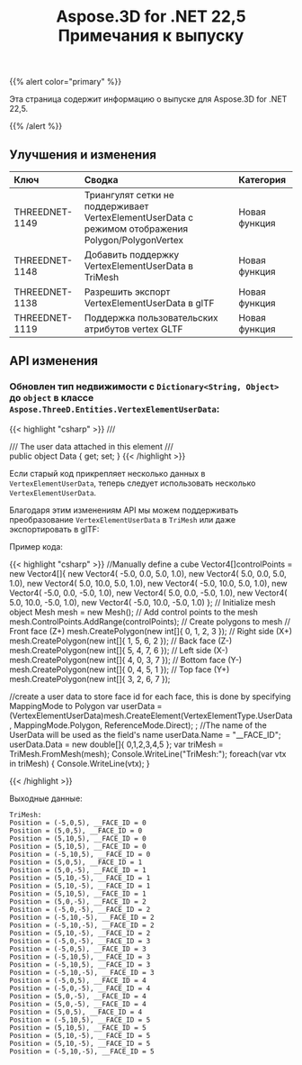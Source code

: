 ﻿---
title: Aspose.3D for .NET 22,5 Примечания к выпуску
type: docs
weight: 8
url: /ru/net/aspose-3d-for-net-22-5-release-notes/
description: Примечания к выпуску Aspose.3D for .NET 22,5.
---
{{% alert color="primary" %}}

Эта страница содержит информацию о выпуске для Aspose.3D for .NET 22,5.

{{% /alert %}}
## **Улучшения и изменения**

|**Ключ**|**Сводка**|**Категория**|
|:- |:- |:- |
|THREEDNET-1149 |Триангулят сетки не поддерживает VertexElementUserData с режимом отображения Polygon/PolygonVertex|Новая функция|
|THREEDNET-1148 |Добавить поддержку VertexElementUserData в TriMesh|Новая функция|
|THREEDNET-1138 |Разрешить экспорт VertexElementUserData в glTF|Новая функция|
|THREEDNET-1119 |Поддержка пользовательских атрибутов vertex GLTF|Новая функция|


## API изменения ##


### Обновлен тип недвижимости с `Dictionary<String, Object>` до `object` в классе `Aspose.ThreeD.Entities.VertexElementUserData`:

{{< highlight "csharp" >}}
        /// <summary>
        /// The user data attached in this element
        /// </summary>
        public object Data { get; set; }
{{< /highlight >}}


Если старый код прикрепляет несколько данных в `VertexElementUserData`, теперь следует использовать несколько `VertexElementUserData`.

Благодаря этим изменениям API мы можем поддерживать преобразование `VertexElementUserData` в `TriMesh` или даже экспортировать в glTF:

Пример кода:

{{< highlight "csharp" >}}
//Manually define a cube
Vector4[]controlPoints = new Vector4[]{
        new Vector4( -5.0, 0.0, 5.0, 1.0),
        new Vector4( 5.0, 0.0, 5.0, 1.0),
        new Vector4( 5.0, 10.0, 5.0, 1.0),
        new Vector4( -5.0, 10.0, 5.0, 1.0),
        new Vector4( -5.0, 0.0, -5.0, 1.0),
        new Vector4( 5.0, 0.0, -5.0, 1.0),
        new Vector4( 5.0, 10.0, -5.0, 1.0),
        new Vector4( -5.0, 10.0, -5.0, 1.0)
};
// Initialize mesh object
Mesh mesh = new Mesh();
// Add control points to the mesh
mesh.ControlPoints.AddRange(controlPoints);
// Create polygons to mesh
// Front face (Z+)
mesh.CreatePolygon(new int[]{ 0, 1, 2, 3 });
// Right side (X+)
mesh.CreatePolygon(new int[]{ 1, 5, 6, 2 });
// Back face (Z-)
mesh.CreatePolygon(new int[]{ 5, 4, 7, 6 });
// Left side (X-)
mesh.CreatePolygon(new int[]{ 4, 0, 3, 7 });
// Bottom face (Y-)
mesh.CreatePolygon(new int[]{ 0, 4, 5, 1 });
// Top face (Y+)
mesh.CreatePolygon(new int[]{ 3, 2, 6, 7 });

//create a user data to store face id for each face, this is done by specifying MappingMode to Polygon
var userData = (VertexElementUserData)mesh.CreateElement(VertexElementType.UserData, MappingMode.Polygon, ReferenceMode.Direct); ;
//The name of the UserData will be used as the field's name
userData.Name = "__FACE_ID";
userData.Data = new double[]{
        0,1,2,3,4,5
};
var triMesh = TriMesh.FromMesh(mesh);
Console.WriteLine("TriMesh:");
foreach(var vtx in triMesh)
{
        Console.WriteLine(vtx);
}

{{< /highlight >}}

Выходные данные:

```
TriMesh:
Position = (-5,0,5), __FACE_ID = 0
Position = (5,0,5), __FACE_ID = 0
Position = (5,10,5), __FACE_ID = 0
Position = (5,10,5), __FACE_ID = 0
Position = (-5,10,5), __FACE_ID = 0
Position = (5,0,5), __FACE_ID = 1
Position = (5,0,-5), __FACE_ID = 1
Position = (5,10,-5), __FACE_ID = 1
Position = (5,10,-5), __FACE_ID = 1
Position = (5,10,5), __FACE_ID = 1
Position = (5,0,-5), __FACE_ID = 2
Position = (-5,0,-5), __FACE_ID = 2
Position = (-5,10,-5), __FACE_ID = 2
Position = (-5,10,-5), __FACE_ID = 2
Position = (5,10,-5), __FACE_ID = 2
Position = (-5,0,-5), __FACE_ID = 3
Position = (-5,0,5), __FACE_ID = 3
Position = (-5,10,5), __FACE_ID = 3
Position = (-5,10,5), __FACE_ID = 3
Position = (-5,10,-5), __FACE_ID = 3
Position = (-5,0,5), __FACE_ID = 4
Position = (-5,0,-5), __FACE_ID = 4
Position = (5,0,-5), __FACE_ID = 4
Position = (5,0,-5), __FACE_ID = 4
Position = (5,0,5), __FACE_ID = 4
Position = (-5,10,5), __FACE_ID = 5
Position = (5,10,5), __FACE_ID = 5
Position = (5,10,-5), __FACE_ID = 5
Position = (5,10,-5), __FACE_ID = 5
Position = (-5,10,-5), __FACE_ID = 5
```

